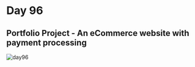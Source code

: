 # Day 96
##  Portfolio Project - An eCommerce website with payment processing
![day96](https://github.com/diorithaliti/Python/assets/74361197/11c82de1-0212-4484-8313-b27dc02b48c9)
